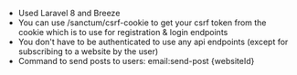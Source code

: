 - Used Laravel 8 and Breeze
- You can use /sanctum/csrf-cookie to get your csrf token from the cookie which is to use for registration & login endpoints
- You don't have to be authenticated to use any api endpoints (except for subscribing to a website by the user)
- Command to send posts to users: email:send-post {websiteId}